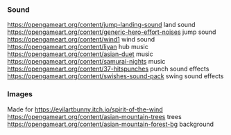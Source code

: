### Sound

https://opengameart.org/content/jump-landing-sound land sound
https://opengameart.org/content/generic-hero-effort-noises jump sound
https://opengameart.org/content/wind1 wind sound
https://opengameart.org/content/liyan hub music
https://opengameart.org/content/asian-duet music
https://opengameart.org/content/samurai-nights music
https://opengameart.org/content/37-hitspunches punch sound effects
https://opengameart.org/content/swishes-sound-pack swing sound effects

### Images

Made for https://evilartbunny.itch.io/spirit-of-the-wind
https://opengameart.org/content/asian-mountain-trees trees
https://opengameart.org/content/asian-mountain-forest-bg background
